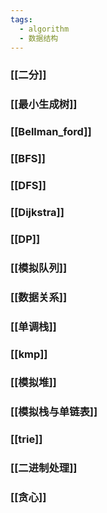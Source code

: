 ```yaml
---
tags:
  - algorithm
  - 数据结构
---
```

### [[二分]]
### [[最小生成树]]
### [[Bellman_ford]]
### [[BFS]]
### [[DFS]]
### [[Dijkstra]]
### [[DP]]
### [[模拟队列]]
### [[数据关系]]
### [[单调栈]]
### [[kmp]]
### [[模拟堆]]
### [[模拟栈与单链表]]
### [[trie]]

### [[二进制处理]]

### [[贪心]]

